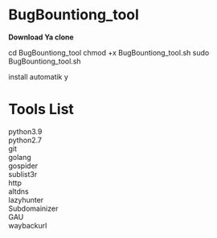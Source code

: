 # BugBountiong_tool
<b>Download Ya clone </b>



cd BugBountiong_tool
chmod +x BugBountiong_tool.sh
sudo BugBountiong_tool.sh


install automatik 
y

<h1>Tools List</h1>
python3.9 <br>
python2.7 <br>
git<br>
golang<br>
gospider<br>
sublist3r<br>
http<br>
altdns<br>
lazyhunter<br>
Subdomainizer<br>
GAU<br>
waybackurl <br>

